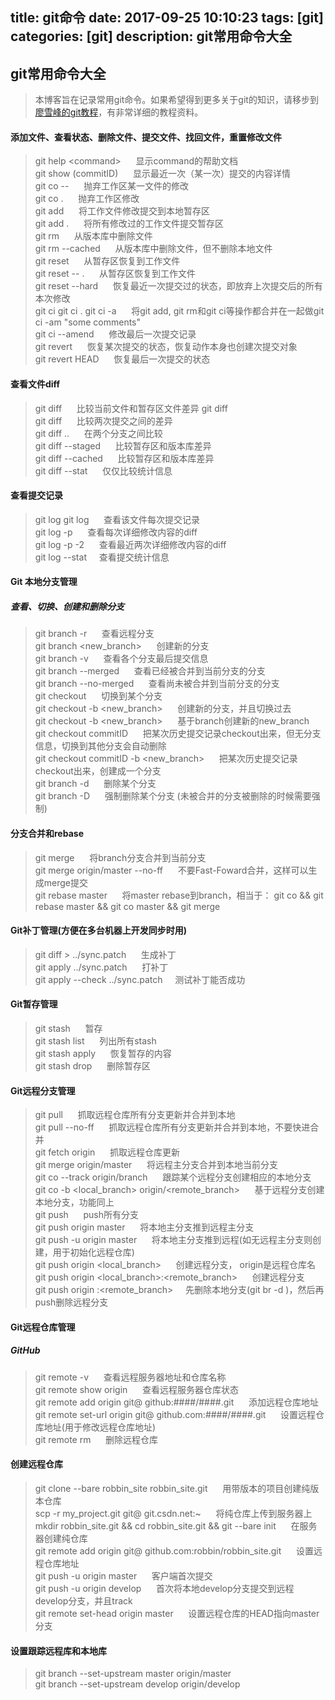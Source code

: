 title: git命令
date: 2017-09-25 10:10:23
tags: [git]
categories: [git]
description: git常用命令大全
---
git常用命令大全  
---   
>本博客旨在记录常用git命令。如果希望得到更多关于git的知识，请移步到[廖雪峰的git教程](https://www.liaoxuefeng.com/wiki/0013739516305929606dd18361248578c67b8067c8c017b000)，有非常详细的教程资料。
#### 添加文件、查看状态、删除文件、提交文件、找回文件，重置修改文件
>git help &lt;command&gt; &nbsp;&nbsp;&nbsp;&nbsp; 显示command的帮助文档     
git show (commitID) &nbsp;&nbsp;&nbsp;&nbsp; 显示最近一次（某一次）提交的内容详情    
git co -- <file> &nbsp;&nbsp;&nbsp;&nbsp; 抛弃工作区某一文件的修改    
git co . &nbsp;&nbsp;&nbsp;&nbsp; 抛弃工作区修改     
git add <file> &nbsp;&nbsp;&nbsp;&nbsp; 将工作文件修改提交到本地暂存区      
git add . &nbsp;&nbsp;&nbsp;&nbsp; 将所有修改过的工作文件提交暂存区      
git rm <file> &nbsp;&nbsp;&nbsp;&nbsp; 从版本库中删除文件       
git rm <file> --cached &nbsp;&nbsp;&nbsp;&nbsp; 从版本库中删除文件，但不删除本地文件          
git reset <file> &nbsp;&nbsp;&nbsp;&nbsp; 从暂存区恢复到工作文件    
git reset -- . &nbsp;&nbsp;&nbsp;&nbsp; 从暂存区恢复到工作文件    
git reset --hard &nbsp;&nbsp;&nbsp;&nbsp; 恢复最近一次提交过的状态，即放弃上次提交后的所有本次修改      
git ci <file> git ci . git ci -a &nbsp;&nbsp;&nbsp;&nbsp; 将git add, git rm和git ci等操作都合并在一起做git ci -am "some comments"    
git ci --amend &nbsp;&nbsp;&nbsp;&nbsp; 修改最后一次提交记录        
git revert <commitID> &nbsp;&nbsp;&nbsp;&nbsp; 恢复某次提交的状态，恢复动作本身也创建次提交对象      
git revert HEAD &nbsp;&nbsp;&nbsp;&nbsp; 恢复最后一次提交的状态    
#### 查看文件diff

>git diff <file> &nbsp;&nbsp;&nbsp;&nbsp; 比较当前文件和暂存区文件差异 git diff       
git diff <id1><id2> &nbsp;&nbsp;&nbsp;&nbsp; 比较两次提交之间的差异        
git diff <branch1>..<branch2> &nbsp;&nbsp;&nbsp;&nbsp; 在两个分支之间比较     
git diff --staged &nbsp;&nbsp;&nbsp;&nbsp; 比较暂存区和版本库差异    
git diff --cached &nbsp;&nbsp;&nbsp;&nbsp; 比较暂存区和版本库差异     
git diff --stat &nbsp;&nbsp;&nbsp;&nbsp; 仅仅比较统计信息     
#### 查看提交记录
>git log git log <file> &nbsp;&nbsp;&nbsp;&nbsp; 查看该文件每次提交记录     
git log -p <file> &nbsp;&nbsp;&nbsp;&nbsp; 查看每次详细修改内容的diff      
git log -p -2 &nbsp;&nbsp;&nbsp;&nbsp; 查看最近两次详细修改内容的diff       
git log --stat &nbsp;&nbsp;&nbsp;&nbsp;查看提交统计信息     
#### Git 本地分支管理
##### 查看、切换、创建和删除分支
>git branch -r &nbsp;&nbsp;&nbsp;&nbsp; 查看远程分支    
git branch <new_branch> &nbsp;&nbsp;&nbsp;&nbsp; 创建新的分支    
git branch -v &nbsp;&nbsp;&nbsp;&nbsp; 查看各个分支最后提交信息    
git branch --merged &nbsp;&nbsp;&nbsp;&nbsp; 查看已经被合并到当前分支的分支    
git branch --no-merged &nbsp;&nbsp;&nbsp;&nbsp; 查看尚未被合并到当前分支的分支     
git checkout <branch> &nbsp;&nbsp;&nbsp;&nbsp; 切换到某个分支     
git checkout -b <new_branch> &nbsp;&nbsp;&nbsp;&nbsp; 创建新的分支，并且切换过去     
git checkout -b <new_branch> <branch> &nbsp;&nbsp;&nbsp;&nbsp; 基于branch创建新的new_branch      
git checkout commitID &nbsp;&nbsp;&nbsp;&nbsp; 把某次历史提交记录checkout出来，但无分支信息，切换到其他分支会自动删除     
git checkout commitID -b <new_branch> &nbsp;&nbsp;&nbsp;&nbsp; 把某次历史提交记录checkout出来，创建成一个分支     
git branch -d <branch> &nbsp;&nbsp;&nbsp;&nbsp; 删除某个分支     
git branch -D <branch> &nbsp;&nbsp;&nbsp;&nbsp; 强制删除某个分支 (未被合并的分支被删除的时候需要强制)      
#### 分支合并和rebase
>git merge <branch> &nbsp;&nbsp;&nbsp;&nbsp; 将branch分支合并到当前分支        
git merge origin/master --no-ff &nbsp;&nbsp;&nbsp;&nbsp; 不要Fast-Foward合并，这样可以生成merge提交      
git rebase master <branch> &nbsp;&nbsp;&nbsp;&nbsp; 将master rebase到branch，相当于： git co <branch> && git rebase master && git co master && git merge <branch>     
#### Git补丁管理(方便在多台机器上开发同步时用)
>git diff > ../sync.patch &nbsp;&nbsp;&nbsp;&nbsp; 生成补丁    
git apply ../sync.patch &nbsp;&nbsp;&nbsp;&nbsp; 打补丁     
git apply --check ../sync.patch &nbsp;&nbsp;&nbsp;&nbsp;测试补丁能否成功     
#### Git暂存管理
>git stash &nbsp;&nbsp;&nbsp;&nbsp; 暂存      
git stash list &nbsp;&nbsp;&nbsp;&nbsp; 列出所有stash     
git stash apply &nbsp;&nbsp;&nbsp;&nbsp; 恢复暂存的内容     
git stash drop &nbsp;&nbsp;&nbsp;&nbsp; 删除暂存区      
#### Git远程分支管理
>git pull &nbsp;&nbsp;&nbsp;&nbsp; 抓取远程仓库所有分支更新并合并到本地        
git pull --no-ff &nbsp;&nbsp;&nbsp;&nbsp; 抓取远程仓库所有分支更新并合并到本地，不要快进合并       
git fetch origin &nbsp;&nbsp;&nbsp;&nbsp; 抓取远程仓库更新        
git merge origin/master &nbsp;&nbsp;&nbsp;&nbsp; 将远程主分支合并到本地当前分支          
git co --track origin/branch &nbsp;&nbsp;&nbsp;&nbsp; 跟踪某个远程分支创建相应的本地分支         
git co -b <local_branch> origin/<remote_branch> &nbsp;&nbsp;&nbsp;&nbsp; 基于远程分支创建本地分支，功能同上        
git push &nbsp;&nbsp;&nbsp;&nbsp; push所有分支            
git push origin master &nbsp;&nbsp;&nbsp;&nbsp; 将本地主分支推到远程主分支           
git push -u origin master &nbsp;&nbsp;&nbsp;&nbsp; 将本地主分支推到远程(如无远程主分支则创建，用于初始化远程仓库)    
git push origin <local_branch> &nbsp;&nbsp;&nbsp;&nbsp; 创建远程分支， origin是远程仓库名    
git push origin <local_branch>:<remote_branch> &nbsp;&nbsp;&nbsp;&nbsp; 创建远程分支       
git push origin :<remote_branch> &nbsp;&nbsp;&nbsp;&nbsp;先删除本地分支(git br -d <branch>)，然后再push删除远程分支
#### Git远程仓库管理
##### GitHub
>git remote -v &nbsp;&nbsp;&nbsp;&nbsp; 查看远程服务器地址和仓库名称       
git remote show origin &nbsp;&nbsp;&nbsp;&nbsp; 查看远程服务器仓库状态      
git remote add origin git@ github:####/####.git &nbsp;&nbsp;&nbsp;&nbsp; 添加远程仓库地址              
git remote set-url origin git@ github.com:####/####.git &nbsp;&nbsp;&nbsp;&nbsp; 设置远程仓库地址(用于修改远程仓库地址)     
git remote rm <repository> &nbsp;&nbsp;&nbsp;&nbsp; 删除远程仓库

#### 创建远程仓库
>git clone --bare robbin_site robbin_site.git &nbsp;&nbsp;&nbsp;&nbsp; 用带版本的项目创建纯版本仓库       
scp -r my_project.git git@ git.csdn.net:~ &nbsp;&nbsp;&nbsp;&nbsp; 将纯仓库上传到服务器上       
mkdir robbin_site.git && cd robbin_site.git && git --bare init &nbsp;&nbsp;&nbsp;&nbsp; 在服务器创建纯仓库        
git remote add origin git@ github.com:robbin/robbin_site.git &nbsp;&nbsp;&nbsp;&nbsp; 设置远程仓库地址        
git push -u origin master &nbsp;&nbsp;&nbsp;&nbsp; 客户端首次提交      
git push -u origin develop &nbsp;&nbsp;&nbsp;&nbsp; 首次将本地develop分支提交到远程develop分支，并且track         
git remote set-head origin master &nbsp;&nbsp;&nbsp;&nbsp; 设置远程仓库的HEAD指向master分支        
#### 设置跟踪远程库和本地库
>git branch --set-upstream master origin/master      
git branch --set-upstream develop origin/develop